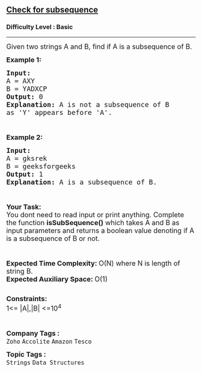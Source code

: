 <h2><a href="https://www.geeksforgeeks.org/problems/check-for-subsequence4930/1">Check for subsequence</a></h2><h3>Difficulty Level : Basic</h3><hr><div class="problems_problem_content__Xm_eO"><p><span style="font-size: 18px;">Given two strings A and B, find if A is a subsequence of B.</span></p>
<p><strong><span style="font-size: 18px;">Example 1:</span></strong></p>
<pre><span style="font-size: 18px;"><strong>Input:</strong>
A = AXY 
B = YADXCP
<strong>Output: </strong>0 
<strong>Explanation:</strong> A is not a subsequence of B
as 'Y' appears before 'A'.</span>
</pre>
<p>&nbsp;</p>
<p><span style="font-size: 18px;"><strong>Example 2:</strong></span></p>
<pre><span style="font-size: 18px;"><strong>Input:</strong>
A = gksrek
B = geeksforgeeks
<strong>Output:</strong> 1
<strong>Explanation: </strong>A is a subsequence of B.</span></pre>
<p>&nbsp;</p>
<p><span style="font-size: 18px;"><strong>Your Task: &nbsp;</strong><br>You dont need to read input or print anything. Complete the function <strong>isSubSequence()</strong> which takes A and B as input parameters and returns a boolean value denoting if A is a subsequence of B or not.&nbsp;</span></p>
<p>&nbsp;</p>
<p><span style="font-size: 18px;"><strong>Expected Time Complexity: </strong>O(N) where N is length of string B.<br><strong>Expected Auxiliary Space: </strong>O(1)</span></p>
<p><br><span style="font-size: 18px;"><strong>Constraints:</strong><br>1&lt;= |A|,|B| &lt;=10<sup>4</sup></span></p>
<p>&nbsp;</p></div><p><span style=font-size:18px><strong>Company Tags : </strong><br><code>Zoho</code>&nbsp;<code>Accolite</code>&nbsp;<code>Amazon</code>&nbsp;<code>Tesco</code>&nbsp;<br><p><span style=font-size:18px><strong>Topic Tags : </strong><br><code>Strings</code>&nbsp;<code>Data Structures</code>&nbsp;